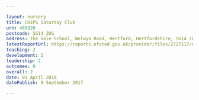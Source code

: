 ```yaml
---

layout: nursery
title: CHIPS Saturday Club
urn: 465326
postcode: SG14 2DG
address: The Sele School, Welwyn Road, Hertford, Hertfordshire, SG14 2DG
latestReportUrl: https://reports.ofsted.gov.uk/provider/files/2727117/urn/465326.pdf
teaching: 2
development: 2
leadership: 2
outcomes: 0
overall: 2
date: 01 April 2018 
datePublish: 9 September 2017

---
```

